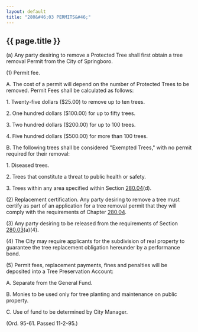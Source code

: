 ```yaml
---
layout: default 
title: "280&#46;03 PERMITS&#46;"
---
```


{{ page.title }}
----------------

​(a) Any party desiring to remove a Protected Tree shall first obtain a
tree removal Permit from the City of Springboro.

​(1) Permit fee.

A. The cost of a permit will depend on the number of Protected Trees to
be removed. Permit Fees shall be calculated as follows:

​1. Twenty-five dollars (\$25.00) to remove up to ten trees.

​2. One hundred dollars (\$100.00) for up to fifty trees.

​3. Two hundred dollars (\$200.00) for up to 100 trees.

​4. Five hundred dollars (\$500.00) for more than 100 trees.

B. The following trees shall be considered "Exempted Trees," with no
permit required for their removal:

​1. Diseased trees.

​2. Trees that constitute a threat to public health or safety.

​3. Trees within any area specified within Section
[280.04](195864b1.html)(d).

​(2) Replacement certification. Any party desiring to remove a tree must
certify as part of an application for a tree removal permit that they
will comply with the requirements of Chapter [280.04](190dab57.html).

​(3) Any party desiring to be released from the requirements of Section
[280.03](1943696f.html)(a)(4).

​(4) The City may require applicants for the subdivision of real
property to guarantee the tree replacement obligation hereunder by a
performance bond.

​(5) Permit fees, replacement payments, fines and penalties will be
deposited into a Tree Preservation Account:

A. Separate from the General Fund.

B. Monies to be used only for tree planting and maintenance on public
property.

C. Use of fund to be determined by City Manager.

(Ord. 95-61. Passed 11-2-95.)
